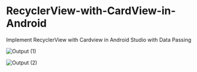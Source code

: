 
# RecyclerView-with-CardView-in-Android

Implement RecyclerView with Cardview in Android Studio with Data Passing



![Output (1)](https://user-images.githubusercontent.com/55083861/68036733-46187480-fcec-11e9-9d28-c2e3f6cffeb3.jpeg)


![Output (2)](https://user-images.githubusercontent.com/55083861/68036732-46187480-fcec-11e9-8016-575d22b1e925.jpeg)

